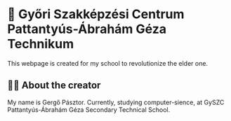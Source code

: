# 🏫 Győri Szakképzési Centrum Pattantyús-Ábrahám Géza Technikum

This webpage is created for my school to revolutionize the elder one.

## 👨‍💻 About the creator

My name is Gergő Pásztor. Currently, studying computer-sience, at GySZC Pattantyús-Ábrahám Géza Secondary Technical School.
